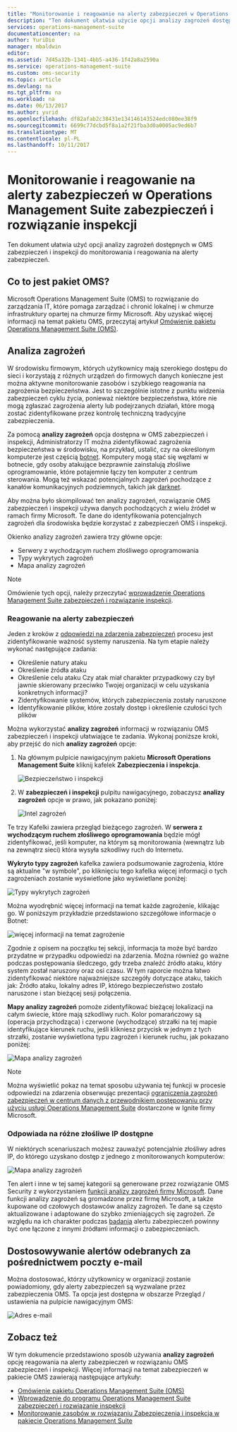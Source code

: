 ```yaml
---
title: "Monitorowanie i reagowanie na alerty zabezpieczeń w Operations Management Suite zabezpieczeń i inspekcji rozwiązania | Dokumentacja firmy Microsoft"
description: "Ten dokument ułatwia użycie opcji analizy zagrożeń dostępnych w OMS zabezpieczeń i inspekcji do monitorowania i reagowania na alerty zabezpieczeń."
services: operations-management-suite
documentationcenter: na
author: YuriDio
manager: mbaldwin
editor: 
ms.assetid: 7d45a32b-1341-4bb5-a436-1f42a8a2590a
ms.service: operations-management-suite
ms.custom: oms-security
ms.topic: article
ms.devlang: na
ms.tgt_pltfrm: na
ms.workload: na
ms.date: 06/13/2017
ms.author: yurid
ms.openlocfilehash: df82afab2c38431e134146143524edc080ee38f9
ms.sourcegitcommit: 6699c77dcbd5f8a1a2f21fba3d0a0005ac9ed6b7
ms.translationtype: MT
ms.contentlocale: pl-PL
ms.lasthandoff: 10/11/2017
---
```

# <a name="monitoring-and-responding-to-security-alerts-in-operations-management-suite-security-and-audit-solution"></a>Monitorowanie i reagowanie na alerty zabezpieczeń w Operations Management Suite zabezpieczeń i rozwiązanie inspekcji
Ten dokument ułatwia użyć opcji analizy zagrożeń dostępnych w OMS zabezpieczeń i inspekcji do monitorowania i reagowania na alerty zabezpieczeń.

## <a name="what-is-oms"></a>Co to jest pakiet OMS?
Microsoft Operations Management Suite (OMS) to rozwiązanie do zarządzania IT, które pomaga zarządzać i chronić lokalnej i w chmurze infrastruktury opartej na chmurze firmy Microsoft. Aby uzyskać więcej informacji na temat pakietu OMS, przeczytaj artykuł [Omówienie pakietu Operations Management Suite (OMS)](https://technet.microsoft.com/library/mt484091.aspx).

## <a name="threat-intelligence"></a>Analiza zagrożeń
W środowisku firmowym, których użytkownicy mają szerokiego dostępu do sieci i korzystają z różnych urządzeń do firmowych danych konieczne jest można aktywne monitorowanie zasobów i szybkiego reagowania na zagrożenia bezpieczeństwa. Jest to szczególnie istotne z punktu widzenia zabezpieczeń cyklu życia, ponieważ niektóre bezpieczeństwa, które nie mogą zgłaszać zagrożenia alerty lub podejrzanych działań, które mogą zostać zidentyfikowane przez kontrolę techniczną tradycyjne zabezpieczenia. 

Za pomocą **analizy zagrożeń** opcja dostępna w OMS zabezpieczeń i inspekcji, Administratorzy IT można zidentyfikować zagrożenia bezpieczeństwa w środowisku, na przykład, ustalić, czy na określonym komputerze jest częścią [ botnet](https://www.microsoft.com/security/sir/story/default.aspx#!botnetsection). Komputery mogą stać się węzłami w botnecie, gdy osoby atakujące bezprawnie zainstalują złośliwe oprogramowanie, które potajemnie łączy ten komputer z centrum sterowania. Mogą też wskazać potencjalnych zagrożeń pochodzące z kanałów komunikacyjnych podziemnych, takich jak [darknet](https://www.microsoft.com/security/sir/story/default.aspx#!botnetsection_honeypots_darkents). 

Aby można było skompilować ten analizy zagrożeń, rozwiązanie OMS zabezpieczeń i inspekcji używa danych pochodzących z wielu źródeł w ramach firmy Microsoft. Te dane do identyfikowania potencjalnych zagrożeń dla środowiska będzie korzystać z zabezpieczeń OMS i inspekcji.

Okienko analizy zagrożeń zawiera trzy główne opcje:

* Serwery z wychodzącym ruchem złośliwego oprogramowania
* Typy wykrytych zagrożeń
* Mapa analizy zagrożeń

> [!NOTE]
> Omówienie tych opcji, należy przeczytać [wprowadzenie Operations Management Suite zabezpieczeń i rozwiązanie inspekcji](oms-security-getting-started.md).
> 
> 

### <a name="responding-to-security-alerts"></a>Reagowanie na alerty zabezpieczeń
Jeden z kroków z [odpowiedzi na zdarzenia zabezpieczeń](https://technet.microsoft.com/library/cc512623.aspx) procesu jest zidentyfikowanie ważność systemy naruszenia. Na tym etapie należy wykonać następujące zadania:

* Określenie natury ataku
* Określenie źródła ataku
* Określenie celu ataku Czy atak miał charakter przypadkowy czy był jawnie skierowany przeciwko Twojej organizacji w celu uzyskania konkretnych informacji?
* Zidentyfikowanie systemów, których zabezpieczenia zostały naruszone
* Identyfikowanie plików, które zostały dostęp i określenie czułości tych plików

Można wykorzystać **analizy zagrożeń** informacji w rozwiązaniu OMS zabezpieczeń i inspekcji ułatwiające te zadania. Wykonaj poniższe kroki, aby przejść do nich **analizy zagrożeń** opcje:

1. Na głównym pulpicie nawigacyjnym pakietu **Microsoft Operations Management Suite** kliknij kafelek **Zabezpieczenia i inspekcja**.
   
    ![Bezpieczeństwo i inspekcji](./media/oms-security-responding-alerts/oms-security-responding-alerts-fig1.png)
2. W **zabezpieczeń i inspekcji** pulpitu nawigacyjnego, zobaczysz **analizy zagrożeń** opcje w prawo, jak pokazano poniżej:
   
    ![Intel zagrożeń](./media/oms-security-responding-alerts/oms-security-responding-alerts-fig2-ga.png)

Te trzy Kafelki zawiera przegląd bieżącego zagrożeń. W **serwera z wychodzącym ruchem złośliwego oprogramowania** będzie mógł zidentyfikować, jeśli komputer, na którym są monitorowania (wewnątrz lub na zewnątrz sieci) która wysyła szkodliwy ruch do Internetu. 

**Wykryto typy zagrożeń** kafelka zawiera podsumowanie zagrożenia, które są aktualne "w symbole", po kliknięciu tego kafelka więcej informacji o tych zagrożeniach zostanie wyświetlone jako wyświetlane poniżej:

![Typy wykrytych zagrożeń](./media/oms-security-responding-alerts/oms-security-responding-alerts-fig3.png)

Można wyodrębnić więcej informacji na temat każde zagrożenie, klikając go. W poniższym przykładzie przedstawiono szczegółowe informacje o Botnet:

![więcej informacji na temat zagrożenie](./media/oms-security-responding-alerts/oms-security-responding-alerts-fig4.png)

Zgodnie z opisem na początku tej sekcji, informacja ta może być bardzo przydatne w przypadku odpowiedzi na zdarzenia. Można również go ważne podczas postępowania śledczego, gdy trzeba znaleźć źródło ataku, który system został naruszony oraz osi czasu. W tym raporcie można łatwo zidentyfikować niektóre najważniejsze szczegóły dotyczące ataku, takich jak: Źródło ataku, lokalny adres IP, którego bezpieczeństwo zostało naruszone i stan bieżącej sesji połączenia. 

**Mapy analizy zagrożeń** pomoże zidentyfikować bieżącej lokalizacji na całym świecie, które mają szkodliwy ruch. Kolor pomarańczowy są (operacja przychodząca) i czerwone (wychodzące) strzałki na tej mapie identyfikujące kierunek ruchu, jeśli klikniesz przycisk w jednym z tych strzałki, zostanie wyświetlona typu zagrożeń i kierunek ruchu, jak pokazano poniżej:

![Mapa analizy zagrożeń](./media/oms-security-responding-alerts/oms-security-responding-alerts-fig5.png)

> [!NOTE]
> Można wyświetlić pokaz na temat sposobu używania tej funkcji w procesie odpowiedzi na zdarzenia obserwując prezentacji [ograniczenia zagrożeń zabezpieczeń w centrum danych z przewodnikiem postępowaniu przy użyciu usługi Operations Management Suite](https://myignite.microsoft.com/videos/5000) dostarczone w Ignite firmy Microsoft.
> 

### <a name="responding-to-distinct-malicious-ip-accessed"></a>Odpowiada na różne złośliwe IP dostępne
W niektórych scenariuszach możesz zauważyć potencjalnie złośliwy adres IP, do którego uzyskano dostęp z jednego z monitorowanych komputerów:

![Mapa analizy zagrożeń](./media/oms-security-responding-alerts/oms-security-responding-alerts-fig6.PNG)

Ten alert i inne w tej samej kategorii są generowane przez rozwiązanie OMS Security z wykorzystaniem [funkcji analizy zagrożeń firmy Microsoft](https://youtu.be/O4WtxgUrDc8). Dane funkcji analizy zagrożeń są gromadzone przez firmę Microsoft, a także kupowane od czołowych dostawców analizy zagrożeń. Te dane są często aktualizowane i adaptowane do szybko zmieniających się zagrożeń. Ze względu na ich charakter podczas [badania](https://blogs.technet.microsoft.com/msoms/2016/12/08/investigating-suspicious-activity-in-a-hybrid-cloud-with-oms-security/) alertu zabezpieczeń powinny być one łączone z innymi źródłami informacji o zabezpieczeniach. 

## <a name="customize-alerts-received-via-e-mail"></a>Dostosowywanie alertów odebranych za pośrednictwem poczty e-mail

Można dostosować, którzy użytkownicy w organizacji zostanie powiadomiony, gdy alerty zabezpieczeń są wyzwalane przez zabezpieczenia OMS. Ta opcja jest dostępna w obszarze Przegląd / ustawienia na pulpicie nawigacyjnym OMS:

![Adres e-mail](./media/oms-security-responding-alerts/oms-security-responding-alerts-fig7.png)

## <a name="see-also"></a>Zobacz też
W tym dokumencie przedstawiono sposób używania **analizy zagrożeń** opcję reagowania na alerty zabezpieczeń w rozwiązaniu OMS zabezpieczeń i inspekcji. Więcej informacji na temat zabezpieczeń w pakiecie OMS zawierają następujące artykuły:

* [Omówienie pakietu Operations Management Suite (OMS)](operations-management-suite-overview.md)
* [Wprowadzenie do programu Operations Management Suite zabezpieczeń i rozwiązanie inspekcji](oms-security-getting-started.md)
* [Monitorowanie zasobów w rozwiązaniu Zabezpieczenia i inspekcja w pakiecie Operations Management Suite](oms-security-monitoring-resources.md)

